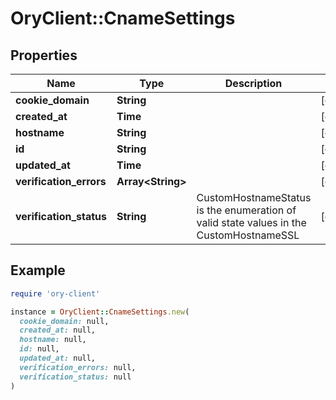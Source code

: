 # OryClient::CnameSettings

## Properties

| Name | Type | Description | Notes |
| ---- | ---- | ----------- | ----- |
| **cookie_domain** | **String** |  | [optional] |
| **created_at** | **Time** |  | [optional] |
| **hostname** | **String** |  | [optional] |
| **id** | **String** |  | [optional] |
| **updated_at** | **Time** |  | [optional] |
| **verification_errors** | **Array&lt;String&gt;** |  | [optional] |
| **verification_status** | **String** | CustomHostnameStatus is the enumeration of valid state values in the CustomHostnameSSL | [optional] |

## Example

```ruby
require 'ory-client'

instance = OryClient::CnameSettings.new(
  cookie_domain: null,
  created_at: null,
  hostname: null,
  id: null,
  updated_at: null,
  verification_errors: null,
  verification_status: null
)
```

